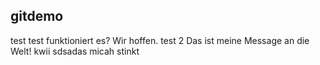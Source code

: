 ## gitdemo
test
test
funktioniert es? Wir hoffen.
test 2
Das ist meine Message an die Welt!
kwii
sdsadas
micah stinkt
